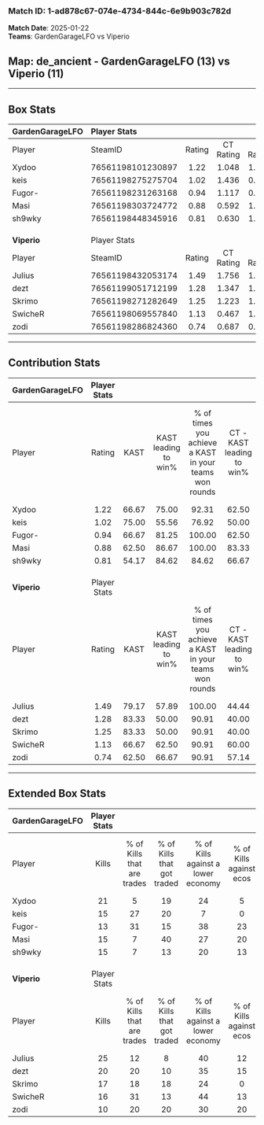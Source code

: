 ### Match ID: 1-ad878c67-074e-4734-844c-6e9b903c782d  
**Match Date**: 2025-01-22  
**Teams**: GardenGarageLFO vs Viperio  

## **Map**: de_ancient - GardenGarageLFO (13) vs Viperio (11)  
---  

## Box Stats  

| **GardenGarageLFO** | Player Stats      |        |           |          |       |      |       |         |        |      |     |
| :- | :- | :-: | :-: | :-: | :-: | :-: | :-: | :-: | :-: | :-: | :-: |
| Player              | SteamID           | Rating | CT Rating | T Rating | KAST  | ADR  | Kills | Assists | Deaths | K/D  | HS% |
| Xydoo               | 76561198101230897 |  1.22  |   1.048   |  1.485   | 66.67 | 74.9 |  21   |    2    |   15   | 1.40 | 28  |
| keis                | 76561198275275704 |  1.02  |   1.436   |  0.716   | 75.00 | 81.9 |  15   |   13    |   20   | 0.75 | 60  |
| Fugor-              | 76561198231263168 |  0.94  |   1.117   |  0.908   | 66.67 | 69.7 |  13   |    9    |   15   | 0.87 | 61  |
| Masi                | 76561198303724772 |  0.88  |   0.592   |  1.299   | 62.50 | 67.4 |  15   |    6    |   19   | 0.79 | 46  |
| sh9wky              | 76561198448345916 |  0.81  |   0.630   |  1.027   | 54.17 | 66.7 |  15   |    4    |   19   | 0.79 | 53  |
|                     |                   |        |           |          |       |      |       |         |        |      |     |
|                     |                   |        |           |          |       |      |       |         |        |      |     |
|                     |                   |        |           |          |       |      |       |         |        |      |     |
| **Viperio**         | Player Stats      |        |           |          |       |      |       |         |        |      |     |
| Player              | SteamID           | Rating | CT Rating | T Rating | KAST  | ADR  | Kills | Assists | Deaths | K/D  | HS% |
| JuIius              | 76561198432053174 |  1.49  |   1.756   |  1.538   | 79.17 | 92.1 |  25   |    3    |   16   | 1.56 | 44  |
| dezt                | 76561199051712199 |  1.28  |   1.347   |  1.388   | 83.33 | 73.5 |  20   |    7    |   17   | 1.18 | 50  |
| Skrimo              | 76561198271282649 |  1.25  |   1.223   |  1.447   | 83.33 | 90.7 |  17   |    7    |   16   | 1.06 | 58  |
| SwicheR             | 76561198069557840 |  1.13  |   0.467   |  1.791   | 66.67 | 93.6 |  16   |    9    |   15   | 1.07 | 50  |
| zodi                | 76561198286824360 |  0.74  |   0.687   |  0.829   | 62.50 | 54.5 |  10   |    4    |   15   | 0.67 | 40  |
---  

## Contribution Stats  

| **GardenGarageLFO** | Player Stats |       |                      |                                                        |                           |                                                             |                          |                                                            |
| :- | :-: | :-: | :-: | :-: | :-: | :-: | :-: | :-: |
| Player              |    Rating    | KAST  | KAST leading to win% | % of times you achieve a KAST in your teams won rounds | CT - KAST leading to win% | CT - % of times you achieve a KAST in your teams won rounds | T - KAST leading to win% | T - % of times you achieve a KAST in your teams won rounds |
| Xydoo               |     1.22     | 66.67 |        75.00         |                         92.31                          |           62.50           |                           100.00                            |          87.50           |                           87.50                            |
| keis                |     1.02     | 75.00 |        55.56         |                         76.92                          |           50.00           |                           100.00                            |          62.50           |                           62.50                            |
| Fugor-              |     0.94     | 66.67 |        81.25         |                         100.00                         |           62.50           |                           100.00                            |          100.00          |                           100.00                           |
| Masi                |     0.88     | 62.50 |        86.67         |                         100.00                         |           83.33           |                           100.00                            |          88.89           |                           100.00                           |
| sh9wky              |     0.81     | 54.17 |        84.62         |                         84.62                          |           66.67           |                            80.00                            |          100.00          |                           87.50                            |
|                     |              |       |                      |                                                        |                           |                                                             |                          |                                                            |
|                     |              |       |                      |                                                        |                           |                                                             |                          |                                                            |
|                     |              |       |                      |                                                        |                           |                                                             |                          |                                                            |
| **Viperio**         | Player Stats |       |                      |                                                        |                           |                                                             |                          |                                                            |
| Player              |    Rating    | KAST  | KAST leading to win% | % of times you achieve a KAST in your teams won rounds | CT - KAST leading to win% | CT - % of times you achieve a KAST in your teams won rounds | T - KAST leading to win% | T - % of times you achieve a KAST in your teams won rounds |
| JuIius              |     1.49     | 79.17 |        57.89         |                         100.00                         |           44.44           |                           100.00                            |          70.00           |                           100.00                           |
| dezt                |     1.28     | 83.33 |        50.00         |                         90.91                          |           40.00           |                           100.00                            |          60.00           |                           85.71                            |
| Skrimo              |     1.25     | 83.33 |        50.00         |                         90.91                          |           40.00           |                           100.00                            |          60.00           |                           85.71                            |
| SwicheR             |     1.13     | 66.67 |        62.50         |                         90.91                          |           60.00           |                            75.00                            |          63.64           |                           100.00                           |
| zodi                |     0.74     | 62.50 |        66.67         |                         90.91                          |           57.14           |                           100.00                            |          75.00           |                           85.71                            |
---  

## Extended Box Stats  

| **GardenGarageLFO** | Player Stats |                            |                            |                                    |                         |                              |                                 |        |                             |                                     |                          |                               |                            |
| :- | :-: | :-: | :-: | :-: | :-: | :-: | :-: | :-: | :-: | :-: | :-: | :-: | :-: |
| Player              |    Kills     | % of Kills that are trades | % of Kills that got traded | % of Kills against a lower economy | % of Kills against ecos | % of Kills that are flawless | % of Kills that are close duels | Deaths | % of Deaths that get traded | % of Deaths against a lower economy | % of Deaths against ecos | % of Deaths that are flawless | % of Deaths that are close |
| Xydoo               |      21      |             5              |             19             |                 24                 |            5            |              71              |                0                |   15   |             13              |                  7                  |            0             |              73               |             7              |
| keis                |      15      |             27             |             20             |                 7                  |            0            |              53              |                7                |   20   |             10              |                 15                  |            5             |              50               |             15             |
| Fugor-              |      13      |             31             |             15             |                 38                 |           23            |              77              |                0                |   15   |             20              |                 13                  |            7             |              60               |             7              |
| Masi                |      15      |             7              |             40             |                 27                 |           20            |              47              |               13                |   19   |             16              |                 16                  |            5             |              74               |             0              |
| sh9wky              |      15      |             7              |             13             |                 20                 |           13            |              47              |                7                |   19   |              5              |                 16                  |            5             |              58               |             11             |
|                     |              |                            |                            |                                    |                         |                              |                                 |        |                             |                                     |                          |                               |                            |
|                     |              |                            |                            |                                    |                         |                              |                                 |        |                             |                                     |                          |                               |                            |
|                     |              |                            |                            |                                    |                         |                              |                                 |        |                             |                                     |                          |                               |                            |
| **Viperio**         | Player Stats |                            |                            |                                    |                         |                              |                                 |        |                             |                                     |                          |                               |                            |
| Player              |    Kills     | % of Kills that are trades | % of Kills that got traded | % of Kills against a lower economy | % of Kills against ecos | % of Kills that are flawless | % of Kills that are close duels | Deaths | % of Deaths that get traded | % of Deaths against a lower economy | % of Deaths against ecos | % of Deaths that are flawless | % of Deaths that are close |
| JuIius              |      25      |             12             |             8              |                 40                 |           12            |              64              |                4                |   16   |             44              |                 25                  |            6             |              63               |             0              |
| dezt                |      20      |             20             |             10             |                 35                 |           15            |              65              |                0                |   17   |             24              |                 24                  |            0             |              82               |             0              |
| Skrimo              |      17      |             18             |             18             |                 24                 |            0            |              59              |               12                |   16   |             25              |                 13                  |            0             |              44               |             13             |
| SwicheR             |      16      |             31             |             13             |                 44                 |           13            |              56              |               13                |   15   |              7              |                 27                  |            13            |              53               |             13             |
| zodi                |      10      |             20             |             20             |                 30                 |           20            |              70              |               20                |   15   |              7              |                 13                  |            0             |              60               |             0              |
